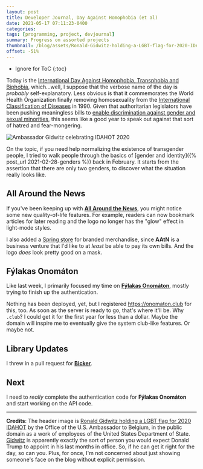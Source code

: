 ```yaml
---
layout: post
title: Developer Journal, Day Against Homophobia (et al)
date: 2021-05-17 07:11:23-0400
categories:
tags: [programming, project, devjournal]
summary: Progress on assorted projects
thumbnail: /blog/assets/Ronald-Gidwitz-holding-a-LGBT-flag-for-2020-IDAHOT.png
offset: -51%
---
```


* Ignore for ToC
{:toc}

Today is the [International Day Against Homophobia, Transphobia and Biphobia](https://en.wikipedia.org/wiki/International_Day_Against_Homophobia,_Transphobia_and_Biphobia), which...well, I suppose that the verbose name of the day is *probably* self-explanatory.  Less obvious is that it commemorates the World Health Organization finally removing homosexuality from the [International Classification of Diseases](https://en.wikipedia.org/wiki/International_Classification_of_Diseases) in 1990.  Given that authoritarian legislators have been pushing meaningless bills to [enable discrimination against gender and sexual minorities](https://theconversation.com/anti-transgender-bills-are-latest-version-of-conservatives-longtime-strategy-to-rally-their-base-158296), this seems like a good year to speak out against that sort of hatred and fear-mongering.

![Ambassador Gidwitz celebrating IDAHOT 2020](/blog/assets/Ronald-Gidwitz-holding-a-LGBT-flag-for-2020-IDAHOT.png "Ambassador Gidwitz celebrating IDAHOT 2020")

On the topic, if you need help normalizing the existence of transgender people, I tried to walk people through the basics of [gender and identity]({% post_url 2021-02-28-genders %}) back in February.  It starts from the assertion that there are only two genders, to discover what the situation really looks like.

## All Around the News

If you've been keeping up with [**All Around the News**](https://allaroundthe.news/), you might notice some new quality-of-life features.  For example, readers can now bookmark articles for later reading and the logo no longer has the "glow" effect in light-mode styles.

I also added a [Spring store](https://allaroundthe.news/) for branded merchandise, since **AAtN** is a business venture that I'd like to at *least* be able to pay its own bills.  And the logo *does* look pretty good on a mask.

## Fýlakas Onomáton

Like last week, I primarily focused my time on [**Fýlakas Onomáton**](https://github.com/jcolag/fylakas-onomaton), mostly trying to finish up the authentication.

Nothing has been deployed, yet, but I registered <https://onomaton.club> for this, too.  As soon as the server is ready to go, that's where it'll be.  Why `.club`?  I could get it for the first year for less than a dollar.  Maybe the domain will inspire me to eventually give the system club-like features.  Or maybe not.

## Library Updates

I threw in a pull request for [**Bicker**](https://github.com/jcolag/Bicker).

## Next

I need to *really* complete the authentication code for **Fýlakas Onomáton** and start working on the API code.

* * *

**Credits**:  The header image is [Ronald Gidwitz holding a LGBT flag for 2020 IDAHOT](https://commons.wikimedia.org/wiki/File:Ronald_Gidwitz_holding_a_LGBT_flag_for_2020_IDAHOT.jpg) by the Office of the U.S. Ambassador to Belgium, in the public domain as a work of employees of the United States Department of State.  [Gidwitz](https://en.wikipedia.org/wiki/Ronald_Gidwitz) is apparently exactly the sort of person you would expect Donald Trump to appoint in his last months in office.  So, if he can get it right for the day, so can you.  Plus, for once, I'm not concerned about just showing someone's face on the blog without explicit permission.

